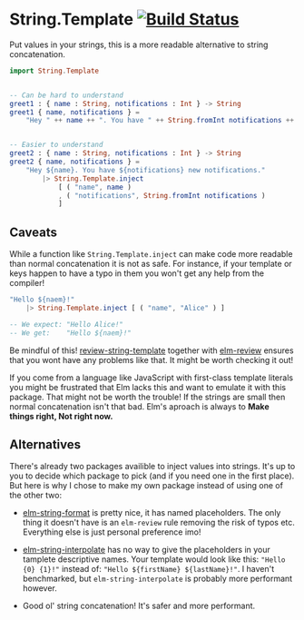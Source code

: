 # String.Template [![Build Status](https://travis-ci.org/hugobastas/elm-string-interpolate.svg?branch=master)](https://travis-ci.org/hugobastas/elm-string-interpolate)

Put values in your strings, this is a more readable alternative to string concatenation.

```elm
import String.Template


-- Can be hard to understand
greet1 : { name : String, notifications : Int } -> String
greet1 { name, notifications } =
    "Hey " ++ name ++ ". You have " ++ String.fromInt notifications ++ " new notifications."


-- Easier to understand
greet2 : { name : String, notifications : Int } -> String
greet2 { name, notifications } =
    "Hey ${name}. You have ${notifications} new notifications."
        |> String.Template.inject
            [ ( "name", name )
            , ( "notifications", String.fromInt notifications )
            ]
```


## Caveats

While a function like `String.Template.inject` can make code more
readable than normal concatenation it is not as safe. For instance, if your template or keys happen to have a typo in them you won't get any help from the compiler!

```elm
"Hello ${naem}!"
    |> String.Template.inject [ ( "name", "Alice" ) ]

-- We expect: "Hello Alice!"
-- We get:    "Hello ${naem}!"
```

Be mindful of this!
[review-string-template](https://package.elm-lang.org/packages/hugobastas/review-string-template/latest)
together with [elm-review](https://github.com/jfmengels/elm-review)
ensures that you wont have any problems like that. It might be worth checking it out!

If you come from a language like JavaScript with first-class template literals
you might be frustrated that Elm lacks this and want to emulate it with this package.
That might not be worth the trouble! If the strings are small then normal
concatenation isn't that bad.
Elm's aproach is always to __Make things right, Not right now.__


## Alternatives

There's already two packages availible to inject values into strings.
It's up to you to decide which package to pick (and if you need one in the
first place).
But here is why I chose to make my own package instead of using one of the other
two:

* [elm-string-format](https://package.elm-lang.org/packages/jorgengranseth/elm-string-format/latest/)
is pretty nice, it has named placeholders.
The only thing it doesn't have is an `elm-review` rule removing
the risk of typos etc. Everything else is just personal preference imo!

* [elm-string-interpolate](https://package.elm-lang.org/packages/lukewestby/elm-string-interpolate/latest/) 
has no way to give the placeholders in your tamplete descriptive names.
Your template would look like this: `"Hello {0} {1}!"` instead of:
`"Hello ${firstName} ${lastName}!"`. I haven't benchmarked, but `elm-string-interpolate` is probably more performant however.

* Good ol' string concatenation! It's safer and more performant.
